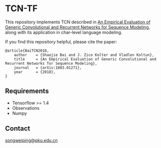 # TCN-TF
This repository implements TCN described in [An Empirical Evaluation of Generic Convolutional and Recurrent Networks for Sequence Modeling](https://arxiv.org/abs/1803.01271), along with its application in char-level language modeling.

If you find this repository helpful, please cite the paper:

```
@article{BaiTCN2018,
	author    = {Shaojie Bai and J. Zico Kolter and Vladlen Koltun},
	title     = {An Empirical Evaluation of Generic Convolutional and Recurrent Networks for Sequence Modeling},
	journal   = {arXiv:1803.01271},
	year      = {2018},
}
```

## Requirements
* Tensorflow >= 1.4
* Observations
* Numpy

## Contact
songweiping@pku.edu.cn

